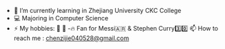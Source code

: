 - 🌱 I’m currently learning in Zhejiang University CKC College
- 💻 Majoring in Computer Science
- ⚡ My hobbies: 🎷 🏀
-🔥 Fan for Messi🇦🇷 & Stephen Curry3️⃣0️⃣
📫 How to reach me : chenzijie040528@gmail.com


